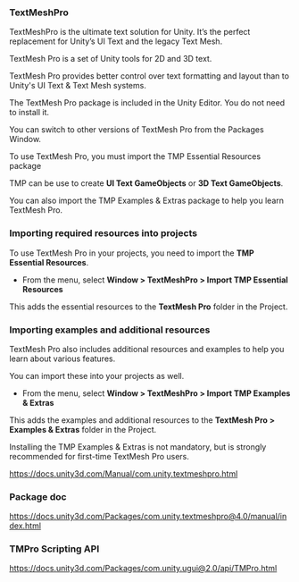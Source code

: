 ### TextMeshPro

TextMeshPro is the ultimate text solution for Unity. It’s the perfect replacement for Unity’s UI Text and the legacy Text Mesh.

TextMesh Pro is a set of Unity tools for 2D and 3D text.

TextMesh Pro provides better control over text formatting and layout than to Unity's UI Text & Text Mesh systems.


The TextMesh Pro package is included in the Unity Editor. You do not need to install it.


You can switch to other versions of TextMesh Pro from the Packages Window.

To use TextMesh Pro, you must import the TMP Essential Resources package

TMP can be use to create  **UI Text GameObjects** or **3D Text GameObjects**.

You can also import the TMP Examples & Extras package to help you learn TextMesh Pro.

### Importing required resources into projects

To use TextMesh Pro in your projects, you need to import the **TMP Essential Resources**.

-   From the menu, select **Window > TextMeshPro > Import TMP Essential Resources**

This adds the essential resources to the **TextMesh Pro** folder in the Project.

### Importing examples and additional resources

TextMesh Pro also includes additional resources and examples to help you learn about various features.

You can import these into your projects as well.

-   From the menu, select **Window > TextMeshPro > Import TMP Examples & Extras**

This adds the examples and additional resources to the **TextMesh Pro > Examples & Extras** folder in the Project.

Installing the TMP Examples & Extras is not mandatory, but is strongly recommended for first-time TextMesh Pro users.

https://docs.unity3d.com/Manual/com.unity.textmeshpro.html

### Package doc
https://docs.unity3d.com/Packages/com.unity.textmeshpro@4.0/manual/index.html

### TMPro Scripting API
https://docs.unity3d.com/Packages/com.unity.ugui@2.0/api/TMPro.html


